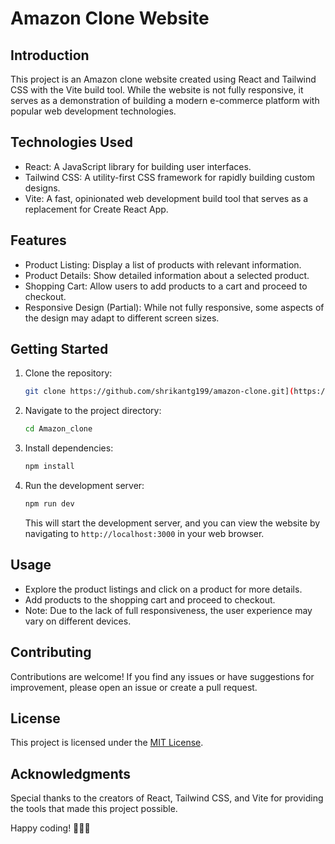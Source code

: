 # Amazon Clone Website

## Introduction

This project is an Amazon clone website created using React and Tailwind CSS with the Vite build tool. While the website is not fully responsive, it serves as a demonstration of building a modern e-commerce platform with popular web development technologies.

## Technologies Used

- React: A JavaScript library for building user interfaces.
- Tailwind CSS: A utility-first CSS framework for rapidly building custom designs.
- Vite: A fast, opinionated web development build tool that serves as a replacement for Create React App.

## Features

- Product Listing: Display a list of products with relevant information.
- Product Details: Show detailed information about a selected product.
- Shopping Cart: Allow users to add products to a cart and proceed to checkout.
- Responsive Design (Partial): While not fully responsive, some aspects of the design may adapt to different screen sizes.

## Getting Started

1. Clone the repository:

   ```bash
   git clone https://github.com/shrikantg199/amazon-clone.git](https://github.com/shrikantg199/Amazon_clone.git
   ```

2. Navigate to the project directory:

   ```bash
   cd Amazon_clone
   ```

3. Install dependencies:

   ```bash
   npm install
   ```

4. Run the development server:

   ```bash
   npm run dev
   ```

   This will start the development server, and you can view the website by navigating to `http://localhost:3000` in your web browser.

## Usage

- Explore the product listings and click on a product for more details.
- Add products to the shopping cart and proceed to checkout.
- Note: Due to the lack of full responsiveness, the user experience may vary on different devices.

## Contributing

Contributions are welcome! If you find any issues or have suggestions for improvement, please open an issue or create a pull request.

## License

This project is licensed under the [MIT License](LICENSE).

## Acknowledgments

Special thanks to the creators of React, Tailwind CSS, and Vite for providing the tools that made this project possible. 

Happy coding! 👩‍💻🚀
